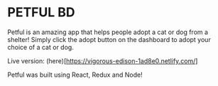 # PETFUL BD

Petful is an amazing app that helps people adopt a cat or dog from a shelter! Simply click the adopt button on the dashboard to adopt your choice of a cat or dog.

Live version: (here)[https://vigorous-edison-1ad8e0.netlify.com/]

Petful was built using React, Redux and Node!